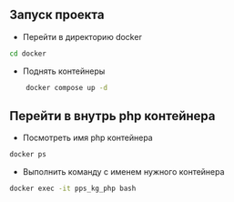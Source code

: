 ## Запуск проекта

- Перейти в директорию docker
```bash 
cd docker
```
- Поднять контейнеры
```bash
    docker compose up -d
```

## Перейти в внутрь php контейнера
- Посмотреть имя php контейнера
```bash
docker ps
```
- Выполнить команду с именем нужного контейнера
```bash
docker exec -it pps_kg_php bash
```